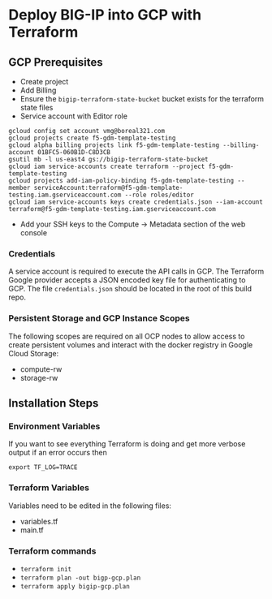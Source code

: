 # Deploy BIG-IP into GCP with Terraform

## GCP Prerequisites

* Create project
* Add Billing
* Ensure the `bigip-terraform-state-bucket` bucket exists for the terraform state files
* Service account with Editor role

```
gcloud config set account vmg@boreal321.com
gcloud projects create f5-gdm-template-testing
gcloud alpha billing projects link f5-gdm-template-testing --billing-account 01BFC5-060B1D-C8D3CB
gsutil mb -l us-east4 gs://bigip-terraform-state-bucket
gcloud iam service-accounts create terraform --project f5-gdm-template-testing
gcloud projects add-iam-policy-binding f5-gdm-template-testing --member serviceAccount:terraform@f5-gdm-template-testing.iam.gserviceaccount.com --role roles/editor
gcloud iam service-accounts keys create credentials.json --iam-account terraform@f5-gdm-template-testing.iam.gserviceaccount.com
```

* Add your SSH keys to the Compute -> Metadata section of the web console

### Credentials
A service account is required to execute the API calls in GCP. The Terraform Google provider accepts a JSON encoded key file for authenticating to GCP. The file `credentials.json` should be located in the root of this build repo.

### Persistent Storage and GCP Instance Scopes

The following scopes are required on all OCP nodes to allow access to create persistent volumes and interact with the docker registry in Google Cloud Storage:

* compute-rw
* storage-rw

## Installation Steps

### Environment Variables

If you want to see everything Terraform is doing and get more verbose output if an error occurs then

`export TF_LOG=TRACE`

### Terraform Variables

Variables need to be edited in the following files:

* variables.tf
* main.tf

### Terraform commands

* `terraform init`
* `terraform plan -out bigp-gcp.plan`
* `terraform apply bigip-gcp.plan`

